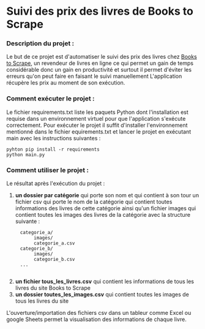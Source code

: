# Suivi des prix des livres de Books to Scrape

### Description du projet :

  Le but de ce projet est d'automatiser le suivi des prix des livres chez [Books to Scrape](http://books.toscrape.com/), un revendeur de livres en ligne ce qui permet un gain de temps 
  considérable donc un gain en productivité et surtout il permet d'éviter les erreurs qu'on peut faire en faisant le suivi manuellement L'application récupère 
  les prix au moment de son exécution.
  
### Comment exécuter le projet :

Le fichier requirements.txt liste les paquets Python dont l'installation est requise dans un environnement virtuel pour que l'application s'exécute correctement. 
Pour exécuter le projet il suffit d'installer l'environnement mentionné dans le fichier equirements.txt et lancer le projet en exécutant main avec les instructions suivantes :

````commandline
pyhton pip install -r requirements 
python main.py
````



### Comment utiliser le projet :

Le résultat après l'exécution du projet :

1. **un dossier par catégorie** qui porte son nom et qui contient à son tour un fichier csv qui porte le nom de la catégorie qui contient toutes informations des livres 
de cette catégorie ainsi qu'un fichier images qui contient toutes les images des livres de la catégorie avec la structure suivante :

```
     categorie_a/
          images/
          categorie_a.csv
     categorie_b/
          images/
          categorie_b.csv
     ...
   
```
2. **un fichier tous_les_livres.csv** qui contient les informations de tous les livres du site Books to Scrape
3. **un dossier toutes_les_images.csv** qui contient toutes les images de tous les livres du site

L'ouverture/importation des fichiers csv dans un tableur comme Excel ou google Sheets permet la visualisation des informations de chaque livre.
